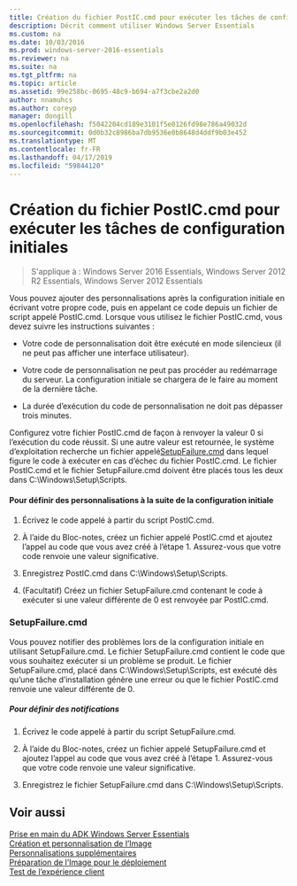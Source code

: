 ```yaml
---
title: Création du fichier PostIC.cmd pour exécuter les tâches de configuration initiales
description: Décrit comment utiliser Windows Server Essentials
ms.custom: na
ms.date: 10/03/2016
ms.prod: windows-server-2016-essentials
ms.reviewer: na
ms.suite: na
ms.tgt_pltfrm: na
ms.topic: article
ms.assetid: 99e258bc-0695-48c9-b694-a7f3cbe2a2d0
author: nnamuhcs
ms.author: coreyp
manager: dongill
ms.openlocfilehash: f5042204cd189e3101f5e0126fd98e786a49032d
ms.sourcegitcommit: 0d0b32c8986ba7db9536e0b8648d4ddf9b03e452
ms.translationtype: MT
ms.contentlocale: fr-FR
ms.lasthandoff: 04/17/2019
ms.locfileid: "59844120"
---
```

# <a name="create-the-posticcmd-file-for-running-post-initial-configuration-tasks"></a>Création du fichier PostIC.cmd pour exécuter les tâches de configuration initiales

>S'applique à : Windows Server 2016 Essentials, Windows Server 2012 R2 Essentials, Windows Server 2012 Essentials

Vous pouvez ajouter des personnalisations après la configuration initiale en écrivant votre propre code, puis en appelant ce code depuis un fichier de script appelé PostIC.cmd. Lorsque vous utilisez le fichier PostIC.cmd, vous devez suivre les instructions suivantes :  
  
-   Votre code de personnalisation doit être exécuté en mode silencieux (il ne peut pas afficher une interface utilisateur).  
  
-   Votre code de personnalisation ne peut pas procéder au redémarrage du serveur. La configuration initiale se chargera de le faire au moment de la dernière tâche.  
  
-   La durée d’exécution du code de personnalisation ne doit pas dépasser trois minutes.  
  
 Configurez votre fichier PostIC.cmd de façon à renvoyer la valeur 0 si l’exécution du code réussit. Si une autre valeur est retournée, le système d’exploitation recherche un fichier appelé[SetupFailure.cmd](Create-the-PostIC.cmd-File-for-Running-Post-Initial-Configuration-Tasks.md#BKMK_SetupFailure) dans lequel figure le code à exécuter en cas d’échec du fichier PostIC.cmd. Le fichier PostIC.cmd et le fichier SetupFailure.cmd doivent être placés tous les deux dans C:\Windows\Setup\Scripts.  
  
#### <a name="to-define-post-initial-configuration-customizations"></a>Pour définir des personnalisations à la suite de la configuration initiale  
  
1.  Écrivez le code appelé à partir du script PostIC.cmd.  
  
2.  À l’aide du Bloc-notes, créez un fichier appelé PostIC.cmd et ajoutez l’appel au code que vous avez créé à l’étape 1. Assurez-vous que votre code renvoie une valeur significative.  
  
3.  Enregistrez PostIC.cmd dans C:\Windows\Setup\Scripts.  
  
4.  (Facultatif) Créez un fichier SetupFailure.cmd contenant le code à exécuter si une valeur différente de 0 est renvoyée par PostIC.cmd.  
  
###  <a name="BKMK_SetupFailure"></a> SetupFailure.cmd  
 Vous pouvez notifier des problèmes lors de la configuration initiale en utilisant SetupFailure.cmd. Le fichier SetupFailure.cmd contient le code que vous souhaitez exécuter si un problème se produit. Le fichier SetupFailure.cmd, placé dans C:\Windows\Setup\Scripts, est exécuté dès qu’une tâche d’installation génère une erreur ou que le fichier PostIC.cmd renvoie une valeur différente de 0.  
  
##### <a name="to-define-notifications"></a>Pour définir des notifications  
  
1.  Écrivez le code appelé à partir du script SetupFailure.cmd.  
  
2.  À l’aide du Bloc-notes, créez un fichier appelé SetupFailure.cmd et ajoutez l’appel au code que vous avez créé à l’étape 1. Assurez-vous que votre code renvoie une valeur significative.  
  
3.  Enregistrez le fichier SetupFailure.cmd dans C:\Windows\Setup\Scripts.  
  
## <a name="see-also"></a>Voir aussi  
 [Prise en main du ADK Windows Server Essentials](Getting-Started-with-the-Windows-Server-Essentials-ADK.md)   
 [Création et personnalisation de l’Image](Creating-and-Customizing-the-Image.md)   
 [Personnalisations supplémentaires](Additional-Customizations.md)   
 [Préparation de l’Image pour le déploiement](Preparing-the-Image-for-Deployment.md)   
 [Test de l’expérience client](Testing-the-Customer-Experience.md)